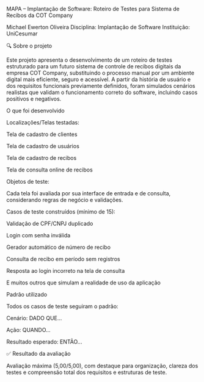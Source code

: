 MAPA – Implantação de Software: Roteiro de Testes para Sistema de Recibos da COT Company

Michael Ewerton Oliveira Disciplina: Implantação de Software Instituição: UniCesumar

🔍 Sobre o projeto

Este projeto apresenta o desenvolvimento de um roteiro de testes estruturado para um futuro sistema de controle de recibos digitais da empresa COT Company, substituindo o processo manual por um ambiente digital mais eficiente, seguro e acessível. A partir da história de usuário e dos requisitos funcionais previamente definidos, foram simulados cenários realistas que validam o funcionamento correto do software, incluindo casos positivos e negativos.

O que foi desenvolvido

Localizações/Telas testadas:

Tela de cadastro de clientes

Tela de cadastro de usuários

Tela de cadastro de recibos

Tela de consulta online de recibos

Objetos de teste:

Cada tela foi avaliada por sua interface de entrada e de consulta, considerando regras de negócio e validações.

Casos de teste construídos (mínimo de 15):

Validação de CPF/CNPJ duplicado

Login com senha inválida

Gerador automático de número de recibo

Consulta de recibo em período sem registros

Resposta ao login incorreto na tela de consulta

E muitos outros que simulam a realidade de uso da aplicação

Padrão utilizado

Todos os casos de teste seguiram o padrão:

Cenário: DADO QUE...

Ação: QUANDO...

Resultado esperado: ENTÃO...

✅ Resultado da avaliação

Avaliação máxima (5,00/5,00), com destaque para organização, clareza dos testes e compreensão total dos requisitos e estruturas de teste.
